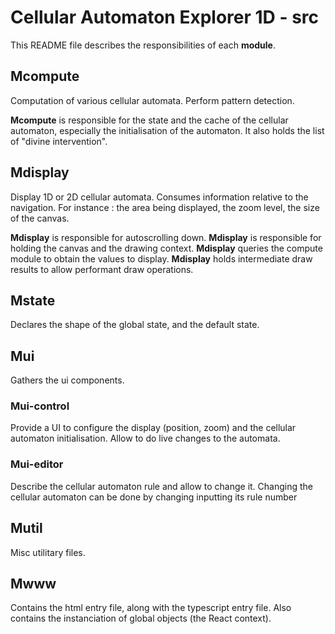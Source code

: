 # Cellular Automaton Explorer 1D - src

This README file describes the responsibilities of each **module**.

## Mcompute

Computation of various cellular automata. Perform pattern detection.

**Mcompute** is responsible for the state and the cache of the cellular automaton,
especially the initialisation of the automaton. It also holds the list of "divine intervention".

## Mdisplay

Display 1D or 2D cellular automata. Consumes information relative to the
navigation. For instance : the area being displayed, the zoom level, the size of the canvas.

**Mdisplay** is responsible for autoscrolling down.
**Mdisplay** is responsible for holding the canvas and the drawing context.
**Mdisplay** queries the compute module to obtain the values to display.
**Mdisplay** holds intermediate draw results to allow performant draw operations.

## Mstate

Declares the shape of the global state, and the default state.

## Mui

Gathers the ui components.

### Mui-control

Provide a UI to configure the display (position, zoom) and the cellular
automaton initialisation. Allow to do live changes to the automata.

### Mui-editor

Describe the cellular automaton rule and allow to change it.
Changing the cellular automaton can be done by changing inputting its rule number

## Mutil

Misc utilitary files.

## Mwww

Contains the html entry file, along with the typescript entry file. Also contains the instanciation of global objects (the React context).
